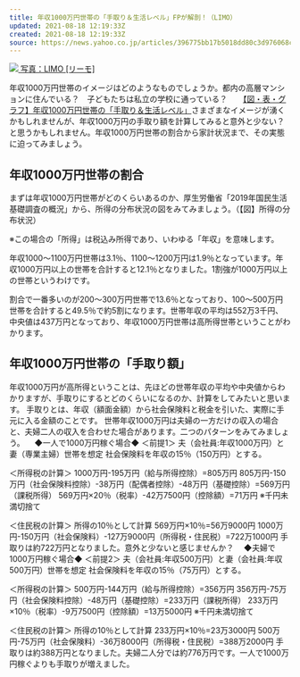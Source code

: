 ```yaml
---
title: 年収1000万円世帯の「手取り＆生活レベル」FPが解剖！（LIMO）
updated: 2021-08-18 12:19:33Z
created: 2021-08-18 12:19:33Z
source: https://news.yahoo.co.jp/articles/396775bb17b5018dd80c3d976068cf3c0c7e8d88
---
```


[![](https://amd-pctr.c.yimg.jp/r/iwiz-amd/20210815-00024653-toushin-000-1-view.jpg) 写真：LIMO [リーモ]](https://news.yahoo.co.jp/articles/396775bb17b5018dd80c3d976068cf3c0c7e8d88/images/000)

年収1000万円世帯のイメージはどのようなものでしょうか。都内の高層マンションに住んでいる？　子どもたちは私立の学校に通っている？　　[【図・表・グラフ】年収1000万円世帯の「手取り＆生活レベル」](https://limo.media/articles/photo/24653)さまざまなイメージが湧くかもしれませんが、年収1000万円の手取り額を計算してみると意外と少ない？　と思うかもしれません。年収1000万円世帯の割合から家計状況まで、その実態に迫ってみましょう。

## 年収1000万円世帯の割合

まずは年収1000万円世帯がどのくらいあるのか、厚生労働省「2019年国民生活基礎調査の概況」から、所得の分布状況の図をみてみましょう。（【図】所得の分布状況）

※この場合の「所得」は税込み所得であり、いわゆる「年収」を意味します。

年収1000～1100万円世帯は3.1％、1100～1200万円は1.9％となっています。年収1000万円以上の世帯を合計すると12.1％となりました。1割強が1000万円以上の世帯というわけです。

割合で一番多いのが200～300万円世帯で13.6％となっており、100～500万円世帯を合計すると49.5％で約5割になります。世帯年収の平均は552万3千円、中央値は437万円となっており、年収1000万円世帯は高所得世帯ということがわかります。

## 年収1000万円世帯の「手取り額」

年収1000万円が高所得ということは、先ほどの世帯年収の平均や中央値からわかりますが、手取りにするとどのくらいになるのか、計算をしてみたいと思います。
手取りとは、年収（額面金額）から社会保険料と税金を引いた、実際に手元に入る金額のことです。
世帯年収1000万円は夫婦の一方だけの収入の場合と、夫婦二人の収入を合わせた場合があります。二つのパターンをみてみましょう。
　◆一人で1000万円稼ぐ場合◆
＜前提1＞ 夫（会社員:年収1000万円）と妻（専業主婦）世帯を想定 社会保険料を年収の15％（150万円）とする。

＜所得税の計算＞ 1000万円-195万円（給与所得控除）=805万円 805万円-150万円（社会保険料控除）-38万円（配偶者控除）-48万円（基礎控除）=569万円（課税所得） 569万円×20％（税率）-42万7500円（控除額）=71万円 ※千円未満切捨て

＜住民税の計算＞ 所得の10％として計算 569万円×10％=56万9000円
1000万円-150万円（社会保険料）-127万9000円（所得税・住民税）=722万1000円
手取りは約722万円となりました。意外と少ないと感じませんか？
　◆夫婦で1000万円稼ぐ場合◆
＜前提2＞ 夫（会社員:年収500万円）と妻（会社員:年収500万円）世帯を想定 社会保険料を年収の15％（75万円）とする。

＜所得税の計算＞ 500万円-144万円（給与所得控除）=356万円 356万円-75万円（社会保険料控除）-48万円（基礎控除）=233万円（課税所得） 233万円×10％（税率）-9万7500円（控除額）=13万5000円 ※千円未満切捨て

＜住民税の計算＞ 所得の10％として計算 233万円×10％=23万3000円
500万円-75万円（社会保険料）-36万8000円（所得税・住民税）=388万2000円
手取りは約388万円となりました。夫婦二人分では約776万円です。一人で1000万円稼ぐよりも手取りが増えました。